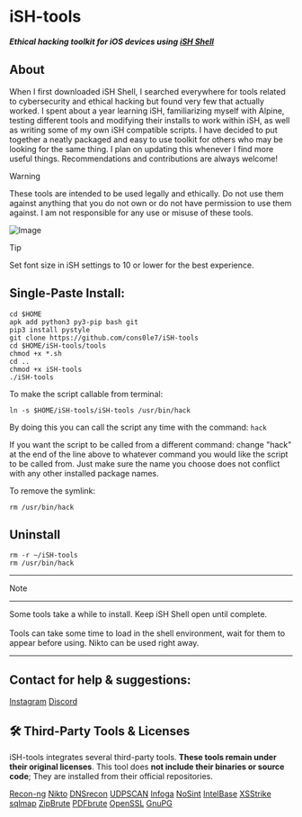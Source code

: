# iSH-tools
***Ethical hacking toolkit for iOS devices using [iSH Shell](https://apps.apple.com/us/app/id1436902243)***

## About
When I first downloaded iSH Shell, I searched everywhere for tools related to cybersecurity and ethical hacking but found very few that actually worked. I spent about a year learning iSH, familiarizing myself with Alpine, testing different tools and modifying their installs to work within iSH, as well as  writing some of my own iSH compatible scripts. I have decided to put together a neatly packaged and easy to use toolkit for others who may be looking for the same thing. I plan on updating this whenever I find more useful things. Recommendations and contributions are always welcome!

> [!Warning]
> These tools are intended to be used legally and ethically. Do not use them against anything that you do not own or do not have permission to use them against. I am not responsible for any use or misuse of these tools. 

![Image](https://github.com/user-attachments/assets/e54b1b62-d591-4fc6-bd4d-70f4071cfbc9)

>[!Tip]
> Set font size in iSH settings to 10 or lower for the best experience.

## Single-Paste Install: 
```
cd $HOME
apk add python3 py3-pip bash git
pip3 install pystyle 
git clone https://github.com/cons0le7/iSH-tools
cd $HOME/iSH-tools/tools
chmod +x *.sh
cd ..
chmod +x iSH-tools
./iSH-tools
```
To make the script callable from terminal:
```
ln -s $HOME/iSH-tools/iSH-tools /usr/bin/hack
```
By doing this you can call the script any time with the command: `hack`

If you want the script to be called from a different command: 
change "hack" at the end of the line above to whatever command you would like the script to be called from. Just make sure the name you choose does not conflict with any other installed package names. 

To remove the symlink: 
```
rm /usr/bin/hack
```
## Uninstall 
```
rm -r ~/iSH-tools
rm /usr/bin/hack
```
___
> [!Note]
> ___
> Some tools take a while to install. Keep iSH Shell open until complete. <br><br>
> Tools can take some time to load in the shell environment, wait for them to appear before using. Nikto can be used right away.
> <br> 

--- 
## Contact for help & suggestions: 
[Instagram](http://instagram.com/con5ole) 
[Discord](https://discordapp.com/users/413853735211761670)


## 🛠 Third-Party Tools & Licenses

iSH-tools integrates several third-party tools. **These tools remain under their original licenses**. This tool does **not include their binaries or source code**; They are installed from their official repositories.

[Recon-ng](https://github.com/lanmaster53/recon-ng)
[Nikto](https://github.com/sullo/nikto)
[DNSrecon](https://github.com/darkoperator/dnsrecon) 
[UDPSCAN](https://github.com/cons0le7/UDPSCAN) 
[Infoga](https://github.com/The404Hacking/Infoga)
[NoSint](https://nosint.org)
[IntelBase](https://github.com/cons0le7/IntelBase-CLI) 
[XSStrike](https://github.com/s0md3v/XSStrike) 
[sqlmap](https://github.com/sqlmapproject/sqlmap) 
[ZipBrute](https://github.com/midwestcoder2020/FileBruteforcers)
[PDFbrute](https://github.com/midwestcoder2020/FileBruteforcers) 
[OpenSSL](http://openssl-library.org) 
[GnuPG](https://gnupg.org)

